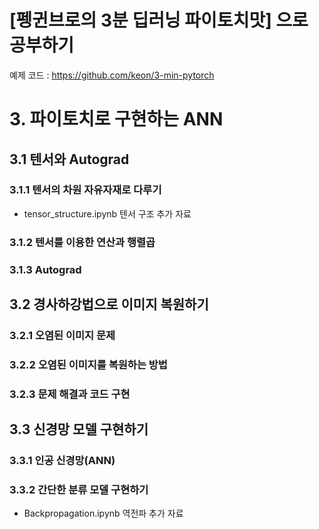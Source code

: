 # [펭귄브로의 3분 딥러닝 파이토치맛] 으로 공부하기
예제 코드 : https://github.com/keon/3-min-pytorch

# 3. 파이토치로 구현하는 ANN

## 3.1 텐서와 Autograd

### 3.1.1 텐서의 차원 자유자재로 다루기
- tensor_structure.ipynb 텐서 구조 추가 자료 
### 3.1.2 텐서를 이용한 연산과 행렬곱
### 3.1.3 Autograd

## 3.2 경사하강법으로 이미지 복원하기

### 3.2.1 오염된 이미지 문제
### 3.2.2 오염된 이미지를 복원하는 방법
### 3.2.3 문제 해결과 코드 구현

## 3.3 신경망 모델 구현하기

### 3.3.1 인공 신경망(ANN)
### 3.3.2 간단한 분류 모델 구현하기
- Backpropagation.ipynb 역전파 추가 자료
